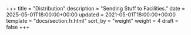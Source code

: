+++
title = "Distribution"
description = "Sending Stuff to Facilities."
date = 2025-05-01T18:00:00+00:00
updated = 2021-05-01T18:00:00+00:00
template = "docs/section.fr.html"
sort_by = "weight"
weight = 4
draft = false
+++
